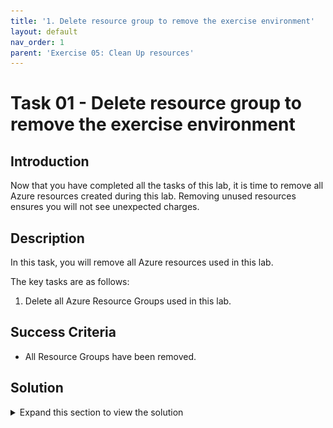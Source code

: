 ```yaml
---
title: '1. Delete resource group to remove the exercise environment'
layout: default
nav_order: 1
parent: 'Exercise 05: Clean Up resources'
---
```


# Task 01 - Delete resource group to remove the exercise environment

## Introduction

Now that you have completed all the tasks of this lab, it is time to remove all Azure resources created during this lab. Removing unused resources ensures you will not see unexpected charges.

## Description

In this task, you will remove all Azure resources used in this lab.

The key tasks are as follows:

1. Delete all Azure Resource Groups used in this lab.

## Success Criteria

* All Resource Groups have been removed.

## Solution

<details markdown="block">
<summary>Expand this section to view the solution</summary>

1. Go to the **Azure Portal**.

1. Go to your **Resource groups**.

1. Select the **Resource group** you created.

    ![The Azure Portal is showing the list of resource groups in the Azure Subscription with the resource group for this exercise highlighted.](../../resources/images/lab06_01_ResourceGroupSelect.png "Resource group list in Azure Portal")

1. Select **Delete Resource group**.

    ![The Resource group pane in the Azure Portal for the resource group for this exercise is shown with the Delete resource group button highlighted.](../../resources/images/lab06_01_ResourceGroupDelete.png "Resource group pane with Delete button highlighted")

1. Enter the name of the **Resource group** and select **Delete**.

    ![The confirmation box for deleting the resource group is shown with the resource group name entered into the 'Type the resource group name' field to confirm the delete operation and the Delete button is highlighted.](../../resources/images/lab06_01_ResourceGroupDeleteFinal.png "Delete Resource group confirmation prompt")

    Don't worry if the resources don't get immediately removed. Some resources take a longer time to delete. Keep monitoring the process to make sure the Resource Group is fully deleted.

1. Disable Microsoft Defender for Servers (Arc), Storage and SQL as leaving this running can incur added costs on your Azure Subscription.

</details>
